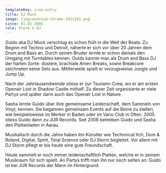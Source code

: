 ```yaml
---
templateKey: crew-entry
title: DJ Muck
image: /img/android-chrome-192x192.png
since: 01.01.2005
role: Store & DJ
---
```

Guido aka DJ Muck verschlug es schon früh in die Welt der Beats. Zu Beginn mit Techno und Detroit, näherte er sich vor über 20 Jahren dem Drum and Bass an. Durch seinen Bruder lernte er schon damals den Umgang mit Turntables kennen. Guido kannte man als Drum and Bass DJ der harten Sorte: düstere, brachiale Amen Breaks, sowie Breakcore zeichneten seine Sets aus. Mittlerweile spielt er vorzugsweise Jungle und Jump Up.  

Nach der Jahrtausendwende stiess er zur Tsunami-Crew, wo er am ersten Openair Lost in Shadow Castle mithalf. Zu dieser Zeit organisierte er viele Partys und später dann auch das Openair Lost in Nature. 

Sasha lernte Guido über ihre gemeinsame Leidenschaft, dem Sammeln von Vinyl, kennen. Sie begannen gemeinsam Events auf die Beine zu stellen, wie beispielsweise im Merker in Baden oder im Vario Club in Olten. 2005 stiess Guido dann zu JUR Records. Seit 2008 betreiben Guido und Sasha den Plattenladen in Aarau.

Musikalisch durch die Jahre haben ihn Künstler wie Technnical Itch, Dom & Roland, Digital, Spirit, Total Science oder DJ Storm begleitet. Vor allem mit DJ Storm pflegt er bis heute eine gute Freundschaft. 

Heute sammelt er noch immer leidenschaftlich Platten, welche er in seinem Musikraum für sich spielt. An Partys trifft man ihn nur noch selten an: Guido ist bei JUR Records der Mann im Hintergrund.
